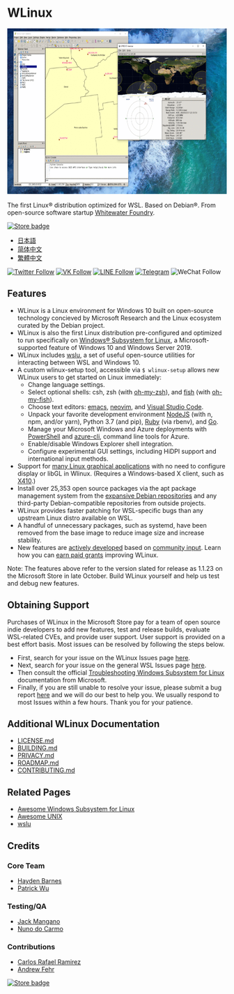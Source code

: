 # WLinux

<img src='https://raw.githubusercontent.com/WhitewaterFoundry/Screenshots/master/ezgif.com-optimize.gif' alt='Screenshots' height=380 width=700>

The first Linux® distribution optimized for WSL. Based on Debian®. From open-source software startup [Whitewater Foundry](https://whitewaterfoundry.com).

<a href='//www.microsoft.com/store/apps/9NV1GV1PXZ6P?ocid=badge'><img src='https://assets.windowsphone.com/85864462-9c82-451e-9355-a3d5f874397a/English_get-it-from-MS_InvariantCulture_Default.png' alt='Store badge' height=50/></a>

- [日本語](README.ja.md)
- [简体中文](README.zh-hans.md)
- [繁體中文](README.zh-hant.md)

[![Twitter Follow](https://img.shields.io/twitter/follow/espadrine.svg?label=Follow&style=social)](https://twitter.com/WLinuxApp)
[![VK Follow](https://img.shields.io/badge/VK-WLinux-4c75a3.svg)](https://vk.com/wlinux)
[![LINE Follow](https://img.shields.io/badge/LINE-WLinux-00c300.svg)](https://line.me/R/ti/p/%40yck9322o)
[![Telegram](https://img.shields.io/badge/Telegram-WLinux-0088cc.svg)](https://t.me/wslinux)
![WeChat Follow](https://img.shields.io/badge/WeChat-WLinuxApp-7bb32e.svg)

## Features

- WLinux is a Linux environment for Windows 10 built on open-source technology concieved by Microsoft Research and the Linux ecosystem curated by the Debian project.
- WLinux is also the first Linux distribution pre-configured and optimized to run specifically on [Windows® Subsystem for Linux](https://github.com/sirredbeard/Awesome-WSL), a Microsoft-supported feature of Windows 10 and Windows Server 2019.
- WLinux includes [wslu](https://github.com/wslutilities/wslu), a set of useful open-source utilities for interacting between WSL and Windows 10.
- A custom wlinux-setup tool, accessible via `$ wlinux-setup` allows new WLinux users to get started on Linux immediately:
    - Change language settings.
    - Select optional shells: csh, zsh (with [oh-my-zsh](https://ohmyz.sh/)), and [fish](https://fishshell.com/) (with [oh-my-fish](https://github.com/oh-my-fish/oh-my-fish)).
    - Choose text editors: [emacs](https://www.gnu.org/software/emacs/), [neovim](https://neovim.io/), and [Visual Studio Code](https://code.visualstudio.com/).
    - Unpack your favorite development environment [NodeJS](https://nodejs.org/) (with n, npm, and/or yarn), Python 3.7 (and pip), [Ruby](http://www.ruby-lang.org/) (via rbenv), and [Go](https://golang.org/).
    - Manage your Microsoft Windows and Azure deployments with [PowerShell](https://github.com/PowerShell/PowerShell) and [azure-cli](https://github.com/Azure/azure-cli), command line tools for Azure.
    - Enable/disable Windows Explorer shell integration.
    - Configure experimental GUI settings, including HiDPI support and international input methods.
- Support for [many Linux graphical applications](https://github.com/ethanhs/WSL-Programs) with no need to configure display or libGL in Wlinux. (Requires a Windows-based X client, such as [X410](http://afflnk.microsoft.com/c/1291904/459838/7593?prodsku=9NLP712ZMN9Q&u=https%3A%2F%2Fwww.microsoft.com%2Fen-us%2Fstore%2Fp%2Fx410%2F9NLP712ZMN9Q).)
- Install over 25,353 open source packages via the apt package management system from the [expansive Debian repositories](https://packages.debian.org/stable/) and any third-party Debian-compatible repositories from outside projects.
- WLinux provides faster patching for WSL-specific bugs than any upstream Linux distro available on WSL.
- A handful of unnecessary packages, such as systemd, have been removed from the base image to reduce image size and increase stability.
- New features are [actively developed](https://github.com/WhitewaterFoundry/WLinux/pulls) based on [community input](https://github.com/WhitewaterFoundry/WLinux/issues). Learn how you can [earn paid grants](CONTRIBUTING.md) improving WLinux. 

Note: The features above refer to the version slated for release as 1.1.23 on the Microsoft Store in late October. Build WLinux yourself and help us test and debug new features. 

## Obtaining Support

Purchases of WLinux in the Microsoft Store pay for a team of open source indie developers to add new features, test and release builds, evaluate WSL-related CVEs, and provide user support. User support is provided on a best effort basis. Most issues can be resolved by following the steps below. 

- First, search for your issue on the WLinux Issues page [here](https://github.com/whitewaterfoundry/WLinux/issues).
- Next, search for your issue on the general WSL Issues page [here](https://github.com/Microsoft/WSL/issues).
- Then consult the official [Troubleshooting Windows Subsystem for Linux](https://docs.microsoft.com/en-us/windows/wsl/troubleshooting) documentation from Microsoft.
- Finally, if you are still unable to resolve your issue, please submit a bug report [here](https://github.com/WhitewaterFoundry/WLinux/issues/new?template=bug_report.md) and we will do our best to help you. We usually respond to most Issues within a few hours. Thank you for your patience.

## Additional WLinux Documentation

- [LICENSE.md](LICENSE.md)
- [BUILDING.md](BUILDING.md)
- [PRIVACY.md](PRIVACY.md)
- [ROADMAP.md](ROADMAP.md)
- [CONTRIBUTING.md](CONTRIBUTING.md)

## Related Pages

- [Awesome Windows Subsystem for Linux](https://github.com/sirredbeard/Awesome-WSL)
- [Awesome UNIX](https://github.com/sirredbeard/Awesome-UNIX)
- [wslu](https://github.com/wslutilities/wslu)

## Credits

### Core Team

- [Hayden Barnes](https://github.com/sirredbeard)
- [Patrick Wu](https://github.com/patrick330602)

### Testing/QA

- [Jack Mangano](https://thechipcollective.com/)
- [Nuno do Carmo](http://wslcorsair.blogspot.com/)

### Contributions

- [Carlos Rafael Ramirez](https://github.com/crramirez)
- [Andrew Fehr](https://github.com/ThatWeirdAndrew)

<a href='//www.microsoft.com/store/apps/9NV1GV1PXZ6P?ocid=badge'><img src='https://assets.windowsphone.com/85864462-9c82-451e-9355-a3d5f874397a/English_get-it-from-MS_InvariantCulture_Default.png' alt='Store badge' height=50/></a>
